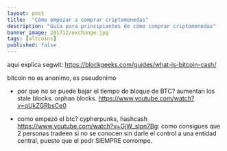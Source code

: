 ```yaml
---
layout: post
title:  "Cómo empezar a comprar criptomonedas"
description: "Guía para principiantes de cómo comprar criptomonedas"
banner_image: 201712/exchange.jpg
tags: [altcoins]
published: false
---
```


aqui explica segwit:
https://blockgeeks.com/guides/what-is-bitcoin-cash/

bitcoin no es anonimo, es pseudonimo

- por que no se puede bajar el tiempo de bloque de BTC? aumentan los stale blocks. orphan blocks. https://www.youtube.com/watch?v=qUkZGRbsCe0 

- como empezó el btc? cypherpunks, hashcash
https://www.youtube.com/watch?v=GjW_slpn7Bg: como consigues que 2 personas tradeen si no se conocen sin darle el control a una entidad central, puesto que el podr SIEMPRE corrompe.